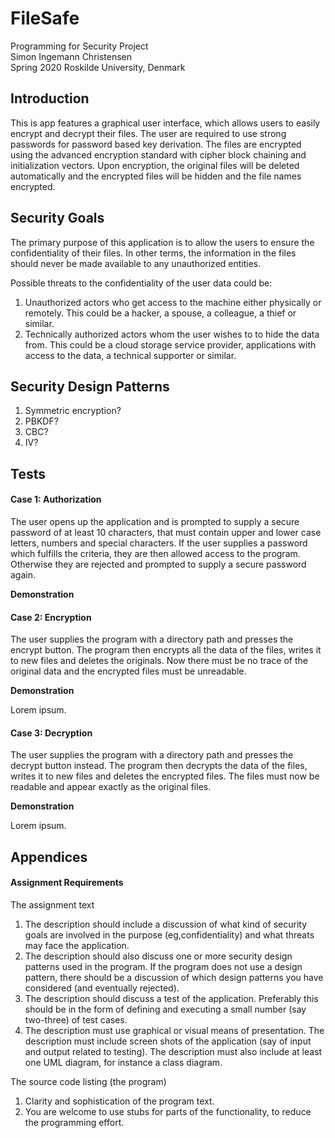 # FileSafe
Programming for Security Project  
Simon Ingemann Christensen  
Spring 2020
Roskilde University, Denmark


## Introduction
This is app features a graphical user interface, which allows users to easily encrypt and decrypt their files. The user are required to use strong passwords for password based key derivation. The files are encrypted using the advanced encryption standard with cipher block chaining and initialization vectors. Upon encryption, the original files will be deleted automatically and the encrypted files will be hidden and the file names encrypted.

## Security Goals
The primary purpose of this application is to allow the users to ensure the confidentiality of their files. In other terms, the information in the files should never be made available to any unauthorized entities.

Possible threats to the confidentiality of the user data could be:
1. Unauthorized actors who get access to the machine either physically or remotely. This could be a hacker, a spouse, a colleague, a thief or similar.
2. Technically authorized actors whom the user wishes to to hide the data from. This could be a cloud storage service provider, applications with access to the data, a technical supporter or similar.

## Security Design Patterns
1. Symmetric encryption?
2. PBKDF?
3. CBC?
4. IV?

## Tests
#### Case 1: Authorization
The user opens up the application and is prompted to supply a secure password of at least 10 characters, that must contain upper and lower case letters, numbers and special characters. If the user supplies a password which fulfills the criteria, they are then allowed access to the program. Otherwise they are rejected and prompted to supply a secure password again.

__Demonstration__

#### Case 2: Encryption
The user supplies the program with a directory path and presses the encrypt button. The program then encrypts all the data of the files, writes it to new files and deletes the originals. Now there must be no trace of the original data and the encrypted files must be unreadable.

__Demonstration__

Lorem ipsum.
#### Case 3: Decryption
The user supplies the program with a directory path and presses the decrypt button instead. The program then decrypts the data of the files, writes it to new files and deletes the encrypted files. The files must now be readable and appear exactly as the original files.

__Demonstration__

Lorem ipsum.
## Appendices

#### Assignment Requirements
The assignment text 
1) The description should include a discussion of what kind of security goals are involved in the purpose (eg,confidentiality) and what threats may face the application. 
2) The description should also discuss one or more security design patterns used in the program. If the program does not use a design pattern, there should be a discussion of which design patterns you have considered (and eventually rejected).
3) The description should discuss a test of the application. Preferably this should be in the form of defining and executing a small number (say two-three) of test cases.
4) The description must use graphical or visual means of presentation. The description must include screen shots of the application (say of input and output related to testing). The description must also include at least one UML diagram, for instance a class diagram.

The source code listing (the program)
1. Clarity and sophistication of the program text.
2. You are welcome to use stubs for parts of the functionality, to reduce the programming effort.